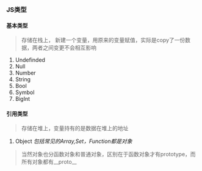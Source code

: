 ### JS类型

#### 基本类型
> 存储在栈上， 新建一个变量，用原来的变量赋值，实际是copy了一份数据，两者之间变更不会相互影响
1. Undefinded
2. Null
3. Number
4. String
5. Bool
6. Symbol
7. BigInt

#### 引用类型
> 存储在堆上，变量持有的是数据在堆上的地址
1. Object *包括常见的Array,Set，Function都是对象*
> 当然对象也分函数对象和普通对象，区别在于函数对象才有prototype，而所有对象都有__proto__